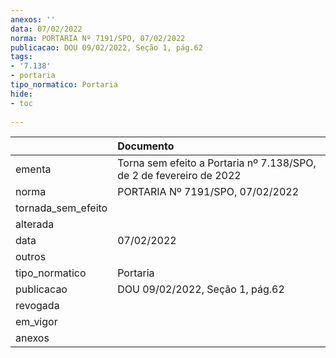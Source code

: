 ```yaml
---
anexos: ''
data: 07/02/2022
norma: PORTARIA Nº 7191/SPO, 07/02/2022
publicacao: DOU 09/02/2022, Seção 1, pág.62
tags:
- '7.138'
- portaria
tipo_normatico: Portaria
hide: 
- toc 
 
---
```


|                    | Documento                                                           |
|:-------------------|:--------------------------------------------------------------------|
| ementa             | Torna sem efeito a Portaria nº 7.138/SPO, de 2 de fevereiro de 2022 |
| norma              | PORTARIA Nº 7191/SPO, 07/02/2022                                    |
| tornada_sem_efeito |                                                                     |
| alterada           |                                                                     |
| data               | 07/02/2022                                                          |
| outros             |                                                                     |
| tipo_normatico     | Portaria                                                            |
| publicacao         | DOU 09/02/2022, Seção 1, pág.62                                     |
| revogada           |                                                                     |
| em_vigor           |                                                                     |
| anexos             |                                                                     |